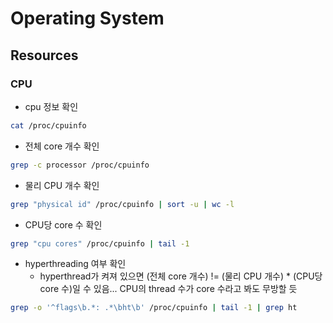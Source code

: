 # Operating System

## Resources
### CPU
* cpu 정보 확인
```bash
cat /proc/cpuinfo
```

* 전체 core 개수 확인
```bash
grep -c processor /proc/cpuinfo
```

* 물리 CPU 개수 확인
```bash
grep "physical id" /proc/cpuinfo | sort -u | wc -l
```

* CPU당 core 수 확인
```bash
grep "cpu cores" /proc/cpuinfo | tail -1
```

* hyperthreading 여부 확인
   * hyperthread가 켜져 있으면 (전체 core 개수) != (물리 CPU 개수) * (CPU당 core 수)일 수 있음... CPU의 thread 수가 core 수라고 봐도 무방할 듯
```bash
grep -o '^flags\b.*: .*\bht\b' /proc/cpuinfo | tail -1 | grep ht
```
